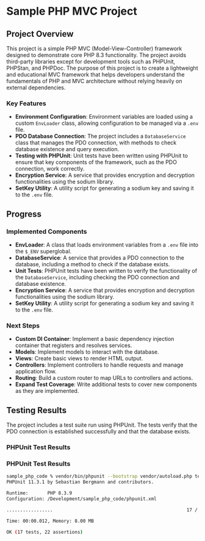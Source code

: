 # Sample PHP MVC Project

## Project Overview

This project is a simple PHP MVC (Model-View-Controller) framework designed to demonstrate core PHP 8.3 functionality. The project avoids third-party libraries except for development tools such as PHPUnit, PHPStan, and PHPDoc. The purpose of this project is to create a lightweight and educational MVC framework that helps developers understand the fundamentals of PHP and MVC architecture without relying heavily on external dependencies.

### Key Features

- **Environment Configuration**: Environment variables are loaded using a custom `EnvLoader` class, allowing configuration to be managed via a `.env` file.
- **PDO Database Connection**: The project includes a `DatabaseService` class that manages the PDO connection, with methods to check database existence and query execution.
- **Testing with PHPUnit**: Unit tests have been written using PHPUnit to ensure that key components of the framework, such as the PDO connection, work correctly.
- **Encryption Service**: A service that provides encryption and decryption functionalities using the sodium library.
- **SetKey Utility**: A utility script for generating a sodium key and saving it to the `.env` file.

## Progress

### Implemented Components

- **EnvLoader**: A class that loads environment variables from a `.env` file into the `$_ENV` superglobal.
- **DatabaseService**: A service that provides a PDO connection to the database, including a method to check if the database exists.
- **Unit Tests**: PHPUnit tests have been written to verify the functionality of the `DatabaseService`, including checking the PDO connection and database existence.
- **Encryption Service**: A service that provides encryption and decryption functionalities using the sodium library.
- **SetKey Utility**: A utility script for generating a sodium key and saving it to the `.env` file.

### Next Steps

- **Custom DI Container**: Implement a basic dependency injection container that registers and resolves services.
- **Models**: Implement models to interact with the database.
- **Views**: Create basic views to render HTML output.
- **Controllers**: Implement controllers to handle requests and manage application flow.
- **Routing**: Build a custom router to map URLs to controllers and actions.
- **Expand Test Coverage**: Write additional tests to cover new components as they are implemented.

## Testing Results

The project includes a test suite run using PHPUnit. The tests verify that the PDO connection is established successfully and that the database exists.

### PHPUnit Test Results

### PHPUnit Test Results

```bash
sample_php_code % vendor/bin/phpunit --bootstrap vendor/autoload.php tests
PHPUnit 11.3.1 by Sebastian Bergmann and contributors.

Runtime:       PHP 8.3.9
Configuration: /Development/sample_php_code/phpunit.xml

.................                                                 17 / 17 (100%)

Time: 00:00.012, Memory: 8.00 MB

OK (17 tests, 22 assertions)
```